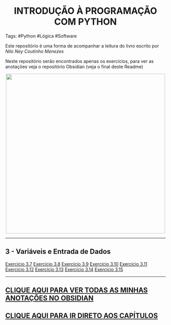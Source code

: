 # <center>INTRODUÇÃO À PROGRAMAÇÃO COM PYTHON</center>
Tags: #Python #Lógica #Software
<p>Este repositório é uma forma de acompanhar a leitura do livro escrito por <i>Nilo Ney Coutinho Menezes</i></p>
<p>Neste repositório serão  encontrados apenas os exercícios, para ver  as anotações veja o repositório Obsidian (veja o final deste Readme)</p>

<center><img src= "https://books.google.com.br/books/publisher/content?id=e9fTAwAAQBAJ&hl=pt-BR&pg=PA4&img=1&zoom=3&bul=1&sig=ACfU3U3u7b6t4BLb_mptUUULlM0Ij4g8ow&w=1280" width ="500"></center>

***
## 3 - Variáveis e Entrada de Dados
[Exercício 3.7](/exercicies/exercicio3.7.py)
[Exercício 3.8](/exercicies/exercicio3.8.py)
[Exercício 3.9](/exercicies/exercicio3.9.py)
[Exercício 3.10](/exercicies/exercicio3.10.py)
[Exercício 3.11](/exercicies/exercicio3.11.py)
[Exercício 3.12](/exercicies/exercicio3.12.py)
[Exercício 3.13](/exercicies/exercicio3.13.py)
[Exercício 3.14]()
[Exercício 3.15]()

***
<h2><a href="https://github.com/lucasbombev/Obsidian"> CLIQUE AQUI PARA VER TODAS AS MINHAS ANOTAÇÕES NO OBSIDIAN</a></h2>
<h2><a href="/capitulos.md">CLIQUE AQUI PARA IR DIRETO AOS CAPÍTULOS</a></h2>
